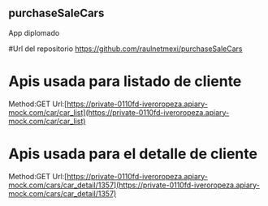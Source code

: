 ## purchaseSaleCars
App diplomado

#Url del repositorio
https://github.com/raulnetmexi/purchaseSaleCars

# Apis usada para listado de cliente

Method:GET
Url:[https://private-0110fd-iveroropeza.apiary-mock.com/car/car_list](https://private-0110fd-iveroropeza.apiary-mock.com/car/car_list)

# Apis usada para el detalle de cliente

Method:GET
Url:[https://private-0110fd-iveroropeza.apiary-mock.com/cars/car_detail/1357](https://private-0110fd-iveroropeza.apiary-mock.com/cars/car_detail/1357)



